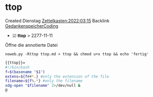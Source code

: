 # ttop
Created Dienstag [Zettelkasten:2022:03:15]()
Backlink [GedankenspeicherCoding](../GedankenspeicherCoding.md)

* ☑ **ttop**  >  2277-11-11


Öffne die annotierte Datei

  ``noweb.py -Rttop ttop.md > ttop && chmod u+x ttop && echo 'fertig'``

```bash
{{ttop}}=
#!/bin/bash
f=$(basename "$1")
extens=${f##*.} #only the extension of the file
filename=${f%.*} #only the filename
xdg-open "$filename" 2>/dev/null &
@
```

